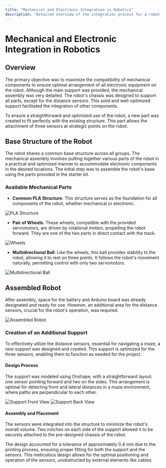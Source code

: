 ```yaml
---
title: "Mechanical and Electronic Integration in Robotics"
description: "Detailed overview of the integration process for a robot, including mechanical and electronic components."
---
```


# Mechanical and Electronic Integration in Robotics

## Overview

The primary objective was to maximize the compatibility of mechanical components to ensure optimal arrangement of all electronic equipment on the robot. Although the main support was provided, the mechanical assembly was very detailed. The robot's chassis was designed to support all parts, except for the distance sensors. This solid and well-optimized support facilitated the integration of other components.

To ensure a straightforward and optimized use of the robot, a new part was created to fit perfectly with the existing structure. This part allows the attachment of three sensors at strategic points on the robot.

## Base Structure of the Robot

The robot shares a common base structure across all groups. The mechanical assembly involves putting together various parts of the robot in a practical and optimized manner to accommodate electronic components in the desired locations. The initial step was to assemble the robot's base using the parts provided in the starter kit.

### Available Mechanical Parts

- **Common PLA Structure**: This structure serves as the foundation for all components of the robot, whether mechanical or electronic.

![PLA Structure](/img/bobine.jpg)

- **Pair of Wheels**: These wheels, compatible with the provided servomotors, are driven by rotational motion, propelling the robot forward. They are one of the two parts in direct contact with the track.

![Wheels](/img/wheels.jpg)

- **Multidirectional Ball**: Like the wheels, this ball provides stability to the robot, allowing it to rest on three points. It follows the robot's movement naturally, permitting control with only two servomotors.

![Multidirectional Ball](/img/multi_ball.jpg)

## Assembled Robot

After assembly, space for the battery and Arduino board was already designated and ready for use. However, an additional area for the distance sensors, crucial for the robot's operation, was required.

![Assembled Robot](/img/assembled_robot.png)

### Creation of an Additional Support

To effectively utilize the distance sensors, essential for navigating a maze, a new support was designed and created. This support is optimized for the three sensors, enabling them to function as needed for the project.

#### Design Process

The support was modeled using Onshape, with a straightforward layout: one sensor pointing forward and two on the sides. This arrangement is optimal for detecting front and lateral distances in a maze environment, where paths are perpendicular to each other.

![Support Front View](/img/support_front_view_image.png)
![Support Back View](/img/support_back_view_image.png)

#### Assembly and Placement

The sensors were integrated into the structure to minimize the robot's overall volume. Two notches on each side of the support allowed it to be securely attached to the pre-designed chassis of the robot.

The design accounted for a tolerance of approximately 0.4 mm due to the printing process, ensuring proper fitting for both the support and the sensors. This meticulous design allows for the optimal positioning and operation of the sensors, unobstructed by external elements like cables.
